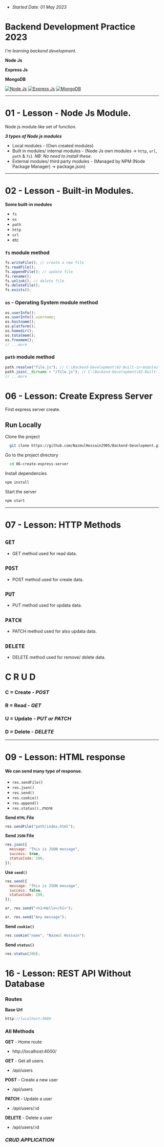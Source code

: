 - _Started Date: 01 May 2023_

# Backend Development Practice 2023

_I'm learning backend development._

**Node Js**

**Express Js**

**MongoDB**

[![Node Js](https://img.shields.io/badge/Node%20Js-84BB00?style=for-the-badge)](#)
[![Express Js](https://img.shields.io/badge/Express_js-9785CF?style=for-the-badge&logo=express&logoColor=FFFFFF&labelColor=7B7B7B)](#)
[![MongoDB](https://img.shields.io/badge/Mongo_DB-3F9542?style=for-the-badge&logo=mongodb&logoColor=3F9542&labelColor=black)](#)

---

<!-- ############################################################# -->
<!-- **01 - Lesson - Built-in Modules.** -->
<!-- ############################################################# -->

# **01 - Lesson - Node Js Module.**

Node js module like set of function.

**_3 types of Node js modules_**

- Local modules - (Own created modules)
- Built in modules/ internal modules - (Node Js own modules -> `http`, `url`, `path` & `fs`). _NB: No need to install these._
- External modules/ third party modules - (Managed by NPM (Node Package Manager) -> package.json)

---

<!-- ############################################################# -->
<!-- **02 - Lesson - Built-in Modules.** -->
<!-- ############################################################# -->

# **02 - Lesson - Built-in Modules.**

**Some built-in modules**

- `fs`
- `os`
- `path`
- `http`
- `url`
- etc

### **`fs`** module method

```javascript
fs.writeFile(); // create a new file
fs.readFile();
fs.appendFile(); // update file
fs.rename();
fs.unlink(); // delete file
fs.deleteFile();
fs.exists();
```

### **`os` - Operating System** module method

```javascript
os.userInfo();
os.userInfo().username;
os.hostname();
os.platform();
os.homedir();
os.totalmem();
os.freemem();
// ...more
```

### **`path`** module method

```javascript
path.resolve("file.js"); // C:\Backend-Development\02-Built-in-modules\file.js
path.join(__dirname + "/file.js"); // C:\Backend-Development\02-Built-in-modules\file.js
// ...more
```

<!-- ############################################################# -->
<!-- **06 - Lesson: Create Express Server** -->
<!-- ############################################################# -->

# **06 - Lesson: Create Express Server**

First express server create.

## Run Locally

Clone the project

```bash
  git clone https://github.com/NazmulHossain2905/Backend-Development.git
```

Go to the project directory

```bash
  cd 06-create-express-server
```

Install dependencies

```bash
npm install
```

Start the server

```bash
npm start
```

---

<!-- ############################################################# -->
<!-- **07 - Lesson: HTTP Methods** -->
<!-- ############################################################# -->

# **07 - Lesson: HTTP Methods**

## `GET`

- GET method used for read data.

## `POST`

- POST method used for create data.

## `PUT`

- PUT method used for updata data.

## `PATCH`

- PATCH method used for also updata data.

## `DELETE`

- DELETE method used for remove/ delete data.

# **C R U D**

### **C** = Create - _POST_

### **R** = Read - _GET_

### **U** = Update - _PUT or PATCH_

### **D** = Delete - _DELETE_

---

<!-- ############################################################# -->
<!-- **09 - Lesson: HTML response** -->
<!-- ############################################################# -->

# **09 - Lesson: HTML response**

#### We can send many type of response.

- `res.sendFile()`
- `res.json()`
- `res.send()`
- `res.cookie()`
- `res.append()`
- `res.status()`...more

**Send `HTML` File**

```javascript
res.sendFile("path/index.html");
```

**Send `JSON` File**

```javascript
res.json({
  message: "This is JSON message",
  success: true,
  statusCode: 200,
});
```

**Use `send()`**

```javascript
res.send({
  message: "This is JSON message",
  success: false,
  statusCode: 200,
});

or, res.send("<h1>Hello</h1>");

or, res.send("Any message");
```

**Send `cookie()`**

```javascript
res.cookie("name", "Nazmul Hossain");
```

**Send `status()`**

```javascript
res.status(200);
```

<!-- ############################################################# -->
<!-- **16 - Lesson: REST API Without DB** -->
<!-- ############################################################# -->

# **16 - Lesson: REST API Without Database**

### **Routes**

**Base Url**

```javascript
http://localhost:4000
```

### **All Methods**

**GET** - Home route

- http://localhost:4000/

**GET** - Get all users

- /api/users

**POST** - Create a new user

- /api/users

**PATCH** - Update a user

- /api/users/:id

**DELETE** - Delete a user

- /api/users/:id

### _CRUD APPLICATION_

<!-- ############################################################# -->
<!-- **16 - Lesson: REST API Without DB** -->
<!-- ############################################################# -->
